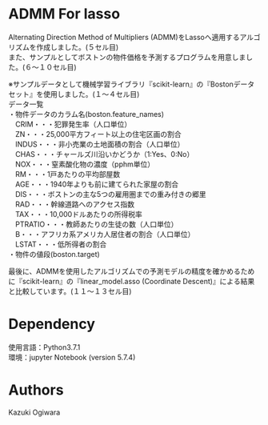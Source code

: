 # ADMM For lasso
Alternating Direction Method of Multipliers (ADMM)をLassoへ適用するアルゴリズムを作成しました。(５セル目)  
また、サンプルとしてボストンの物件価格を予測するプログラムを用意しました。(６〜１０セル目)  

※サンプルデータとして機械学習ライブラリ『scikit-learn』の『Bostonデータセット』を使用しました。(１〜４セル目)  
データ一覧  
・物件データのカラム名(boston.feature_names)  
　CRIM・・・犯罪発生率（人口単位）  
　ZN・・・25,000平方フィート以上の住宅区画の割合  
　INDUS・・・非小売業の土地面積の割合（人口単位）  
　CHAS・・・チャールズ川沿いかどうか（1:Yes、0:No）  
　NOX・・・窒素酸化物の濃度（pphm単位）  
　RM・・・1戸あたりの平均部屋数  
　AGE・・・1940年よりも前に建てられた家屋の割合  
　DIS・・・ボストンの主な5つの雇用圏までの重み付きの郷里  
　RAD・・・幹線道路へのアクセス指数  
　TAX・・・10,000ドルあたりの所得税率  
　PTRATIO・・・教師あたりの生徒の数（人口単位）  
　B・・・アフリカ系アメリカ人居住者の割合（人口単位）  
　LSTAT・・・低所得者の割合  
・物件の値段(boston.target)  

最後に、ADMMを使用したアルゴリズムでの予測モデルの精度を確かめるために『scikit-learn』の『linear_model.asso (Coordinate Descent)』による結果と比較しています。(１１〜１３セル目)

# Dependency
使用言語：Python3.7.1  
環境：jupyter Notebook (version 5.7.4)  

# Authors
Kazuki Ogiwara  
